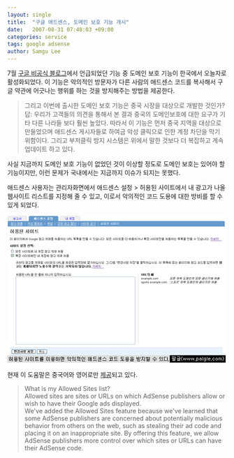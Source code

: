 ```yaml
---
layout: single
title:  "구글 애드센스, 도메인 보호 기능 개시"
date:   2007-08-31 07:48:03 +09:00
categories: service
tags: google adsense
author: Samgu Lee
---
```

7월 [구글 비공식 블로그](http://hoogle.kr/entry/%EA%B5%AC%EA%B8%80-%EC%95%A0%EB%93%9C%EC%84%BC%EC%8A%A4-%EC%A4%91%EA%B5%AD%EC%97%90%EC%84%9C-%EC%A4%91%EA%B5%AD%EB%8F%88%EC%9C%BC%EB%A1%9C-%EA%B3%A7-%EC%A7%80%EB%B6%88)에서 언급되었던 기능 중 도메인 보호 기능이 한국에서 오늘자로 활성화되었다. 이 기능은 악의적인 방문자가 다른 사람의 애드센스 코드를 복사해서 구글 약관에 어긋나는 행위를 하는 것을 방지해주는 방법을 제공한다.

> 그리고 이번에 출시한 도메인 보호 기능은 중국 시장을 대상으로 개발한 것인가?  
> 답: 우리가 고객들의 의견을 통해서 본 결과 중국의 도메인보호에 대한 요구가 기타 다른 나라들 보다 훨씬 높았다. 따라서 이 기능은 먼저 중국 지역을 대상으로 만들었으며 애드센스 게시자들로 하여금 악성 클릭으로 인한 계정 차단을 막기 위함이다. 그리고 부저클릭 방지 시스템은 위에서 말한 것보다 더 복잡하고 계속 업데이트 하고 있다.


사실 지금까지 도메인 보호 기능이 없었던 것이 이상할 정도로 도메인 보호는 있어야 할 기능이지만, 이런 문제가 국내에서는 지금까지 이슈가 되지는 못했다.

애드센스 사용자는 관리자화면에서 애드센스 설정 > 허용된 사이트에서 내 광고가 나올 웹사이트 리스트를 지정해 줄 수 있고, 이로서 악의적인 코드 도용에 대한 방비를 할 수 있게 되었다.

![허용된 사이트 메뉴를 이용하면 악의적인 애드센스 코드 도용을 방지할 수 있다](/assets/adsense-allow-on.gif)

현재 이 도움말은 중국어와 영어로만 [제공](https://www.google.com/adsense/support/bin/answer.py?answer=53473)되고 있다.

> What is my Allowed Sites list?  
> Allowed sites are sites or URLs on which AdSense publishers allow or wish to have their Google ads displayed.  
> We've added the Allowed Sites feature because we've learned that some AdSense publishers are concerned about potentially malicious behavior from others on the web, such as stealing their ad code and placing it on an inappropriate site. By offering this feature, we allow AdSense publishers more control over which sites or URLs can have their AdSense code.
